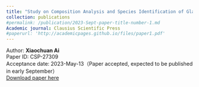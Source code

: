 ```yaml
---
title: "Study on Composition Analysis and Species Identification of Glass Relics Based on the Multiple Linear Regression Model"
collection: publications
#permalink: /publication/2023-Sept-paper-title-number-1.md
Academic journal: Clausius Scientific Press
#paperurl: 'http://academicpages.github.io/files/paper1.pdf'
---
```

Author: **Xiaochuan Ai**<br>
Paper ID: CSP-27309<br>
Acceptance date: 2023-May-13（Paper accepted, expected to be published in early September）<br>
[Download paper here](https://github.com/XiaochuanAi/XiaochuanAi.github.io/master/assets/CSP.pdf)

